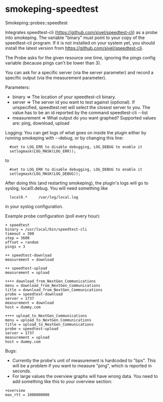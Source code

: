 # smokeping-speedtest
Smokeping::probes::speedtest

Integrates speedtest-cli (https://github.com/sivel/speedtest-cli) as a probe into smokeping. The variable "binary" must
point to your copy of the speedtest-cli program. If it is not installed on
your system yet, you should install the latest version from https://github.com/sivel/speedtest-cli.

The Probe asks for the given resource one time, ignoring the pings config variable (because pings can't be lower than 3).

You can ask for a specific server (via the server parameter) and record a specific output (via the measurement parameter).

Parameters:
* binary => The location of your speedtest-cli binary.
* server => The server id you want to test against (optional). If unspecified, speedtest.net will select the closest server to you. The value has to be an id reported by the command speedtest-cli --list
* measurement => What output do you want graphed? Supported values are: ping, download, upload

Logging:
You can get logs of what goes on inside the plugin either by running smokeping with --debug, or by changing this line:
```
  #set to LOG_ERR to disable debugging, LOG_DEBUG to enable it
  setlogmask(LOG_MASK(LOG_ERR));
```
  
  to
  
```
  #set to LOG_ERR to disable debugging, LOG_DEBUG to enable it
  setlogmask(LOG_MASK(LOG_DEBUG));
```
  
After doing this (and restarting smokeping), the plugin's logs will go to syslog, local0.debug. You will need something like 
```
  local0.*     /var/log/local.log
```
in your syslog configuration.


Example probe configuration (poll every hour):
```
+ speedtest
binary = /usr/local/bin/speedtest-cli
timeout = 300
step = 3600
offset = random
pings = 3

++ speedtest-download
measurement = download

++ speedtest-upload
measurement = upload

++++ download_from_NextGen_Communications
menu = download_from_NextGen_Communications
title = download_from_NextGen_Communications
probe = speedtest-download
server = 1737
measurement = download
host = dummy.com

++++ upload_to_NextGen_Communications
menu = upload_to_NextGen_Communications
title = upload_to_NextGen_Communications
probe = speedtest-upload
server = 1737
measurement = upload
host = dummy.com
```

Bugs: 
* Currently the probe's unit of measurement is hardcoded to "bps". This will be a problem if you want to measure "ping", which is reported in seconds.
* For large values the overview graphs will have wrong data. You need to add something like this to your overview section:
```
+overview
max_rtt = 1000000000
```

